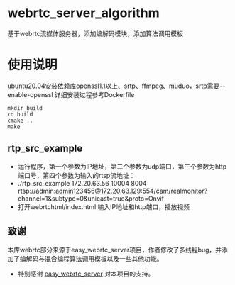 # webrtc_server_algorithm
基于webrtc流媒体服务器，添加编解码模块，添加算法调用模板


# 使用说明
ubuntu20.04安装依赖库openssl1.1以上、srtp、ffmpeg、muduo，srtp需要--enable-openssl
详细安装过程参考Dockerfile
```
mkdir build  
cd build   
cmake ..  
make  
```  
## rtp_src_example
* 运行程序，第一个参数为IP地址，第二个参数为udp端口，第三个参数为http端口号，第四个参数为输入的rtsp流地址：
* ./rtp_src_example 172.20.63.56 10004 8004 rtsp://admin:admin123456@172.20.63.129:554/cam/realmonitor?channel=1\&subtype=0\&unicast=true\&proto=Onvif
* 打开webrtchtml/index.html 输入IP地址和http端口，播放视频

## 致谢
本库webrtc部分来源于easy_webrtc_server项目，作者修改了多线程bug，并添加了编解码与混合编程算法调用模板以及一些其他功能。
- 特别感谢 [easy_webrtc_server](https://github.com/Mihawk086/easy_webrtc_server.git) 对本项目的支持。
